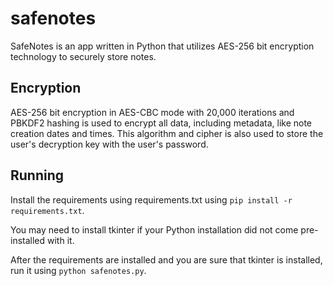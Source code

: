 # safenotes

SafeNotes is an app written in Python that utilizes AES-256 bit encryption technology to securely store notes.

## Encryption

AES-256 bit encryption in AES-CBC mode with 20,000 iterations and PBKDF2 hashing is used to encrypt all data, including metadata, like note creation dates and times. This algorithm and cipher is also used to store the user's decryption key with the user's password.

## Running

Install the requirements using requirements.txt using `pip install -r requirements.txt`.

You may need to install tkinter if your Python installation did not come pre-installed with it.

After the requirements are installed and you are sure that tkinter is installed, run it using `python safenotes.py`.
